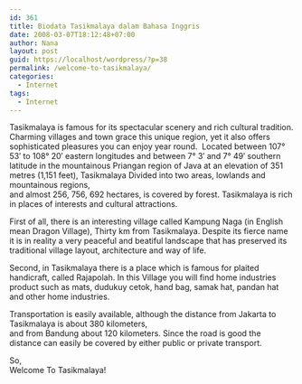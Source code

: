 ```yaml
---
id: 361
title: Biodata Tasikmalaya dalam Bahasa Inggris
date: 2008-03-07T18:12:48+07:00
author: Nana
layout: post
guid: https://localhost/wordpress/?p=38
permalink: /welcome-to-tasikmalaya/
categories:
  - Internet
tags:
  - Internet
---
```

Tasikmalaya is famous for its spectacular scenery and rich cultural tradition. Charming villages and town grace this unique region, yet it also offers sophisticated pleasures you can enjoy year round.  Located between 107° 53&#8242; to 108° 20&#8242; eastern longitudes and between 7° 3&#8242; and 7° 49&#8242; southern latitude in the mountainous Priangan region of Java at an elevation of 351 metres (1,151 feet), Tasikmalaya Divided into two areas, lowlands and mountainous regions,  
and almost 256, 756, 692 hectares, is covered by forest. Tasikmalaya is rich in places of interests and cultural attractions.

First of all, there is an interesting village called Kampung Naga (in English mean Dragon Village), Thirty km from Tasikmalaya. Despite its fierce name it is in reality a very peaceful and beatiful landscape that has preserved its traditional village layout, architecture and way of life.

Second, in Tasikmalaya there is a place which is famous for plaited handicraft, called Rajapolah. In this Village you will find home industries product such as mats, dudukuy cetok, hand bag, samak hat, pandan hat and other home industries.

Transportation is easily available, although the distance from Jakarta to Tasikmalaya is about 380 kilometers,  
and from Bandung about 120 kilometers. Since the road is good the distance can easily be covered by either public or private transport.

So,  
Welcome To Tasikmalaya!